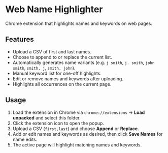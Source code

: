 # Web Name Highlighter

Chrome extension that highlights names and keywords on web pages.

## Features
- Upload a CSV of first and last names.
- Choose to append to or replace the current list.
- Automatically generates name variants (e.g. `j smith`, `j. smith`, `john smith`, `smith, j`, `smith, john`).
- Manual keyword list for one-off highlights.
- Edit or remove names and keywords after uploading.
- Highlights all occurrences on the current page.

## Usage
1. Load the extension in Chrome via `chrome://extensions` → **Load unpacked** and select this folder.
2. Click the extension icon to open the popup.
3. Upload a CSV (`first,last`) and choose **Append** or **Replace**.
4. Add or edit names and keywords as desired, then click **Save Names** for name edits.
5. The active page will highlight matching names and keywords.
